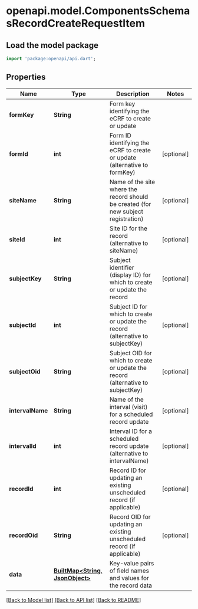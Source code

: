 # openapi.model.ComponentsSchemasRecordCreateRequestItem

## Load the model package
```dart
import 'package:openapi/api.dart';
```

## Properties
Name | Type | Description | Notes
------------ | ------------- | ------------- | -------------
**formKey** | **String** | Form key identifying the eCRF to create or update | 
**formId** | **int** | Form ID identifying the eCRF to create or update (alternative to formKey) | [optional] 
**siteName** | **String** | Name of the site where the record should be created (for new subject registration) | [optional] 
**siteId** | **int** | Site ID for the record (alternative to siteName) | [optional] 
**subjectKey** | **String** | Subject identifier (display ID) for which to create or update the record | [optional] 
**subjectId** | **int** | Subject ID for which to create or update the record (alternative to subjectKey) | [optional] 
**subjectOid** | **String** | Subject OID for which to create or update the record (alternative to subjectKey) | [optional] 
**intervalName** | **String** | Name of the interval (visit) for a scheduled record update | [optional] 
**intervalId** | **int** | Interval ID for a scheduled record update (alternative to intervalName) | [optional] 
**recordId** | **int** | Record ID for updating an existing unscheduled record (if applicable) | [optional] 
**recordOid** | **String** | Record OID for updating an existing unscheduled record (if applicable) | [optional] 
**data** | [**BuiltMap&lt;String, JsonObject&gt;**](JsonObject.md) | Key-value pairs of field names and values for the record data | 

[[Back to Model list]](../README.md#documentation-for-models) [[Back to API list]](../README.md#documentation-for-api-endpoints) [[Back to README]](../README.md)



